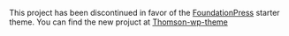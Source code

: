 This project has been discontinued in favor of the [FoundationPress](https://github.com/olefredrik/foundationpress/) starter theme.  You can find the new projuct at [Thomson-wp-theme](https://github.com/danferth/Thomson-wp-theme)